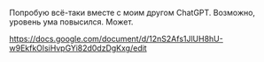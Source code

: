Попробую всё-таки вместе с моим другом ChatGPT. Возможно, уровень ума повысился. Может.

https://docs.google.com/document/d/12nS2Afs1JlUH8hU-w9EkfkOlsiHvpGYi82d0dzDgKxg/edit
